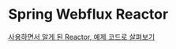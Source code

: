 #   Spring Webflux Reactor

[사용하면서 알게 된 Reactor, 예제 코드로 살펴보기](https://tech.kakao.com/2018/05/29/reactor-programming/)